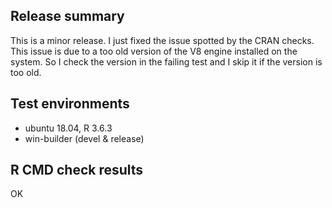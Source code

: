 ## Release summary

This is a minor release. I just fixed the issue spotted by the CRAN checks. 
This issue is due to a too old version of the V8 engine installed on the 
system. So I check the version in the failing test and I skip it if the version 
is too old.

## Test environments

* ubuntu 18.04, R 3.6.3
* win-builder (devel & release)

## R CMD check results

OK
